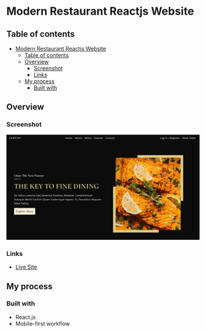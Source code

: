 # Modern Restaurant Reactjs Website

## Table of contents

- [Modern Restaurant Reactjs Website](#modern-restaurant-reactjs-website)
  - [Table of contents](#table-of-contents)
  - [Overview](#overview)
    - [Screenshot](#screenshot)
    - [Links](#links)
  - [My process](#my-process)
    - [Built with](#built-with)

## Overview

### Screenshot

![](desktop-screen.jpeg)

### Links

- [Live Site](https://modern-restaurant-react.vercel.app/)

## My process

### Built with

- React.js
- Mobile-first workflow

